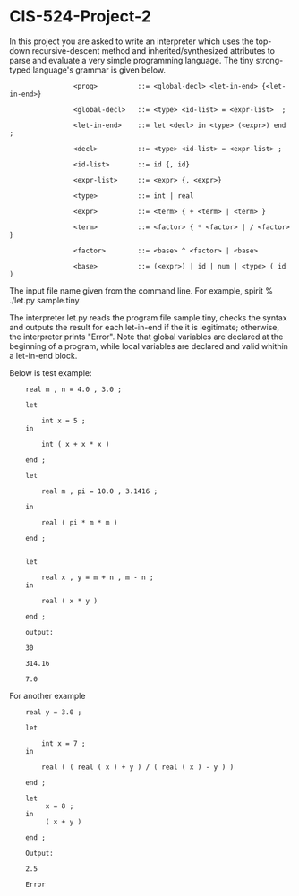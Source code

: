 # CIS-524-Project-2

In this project you are asked to write an interpreter which uses the top-down recursive-descent method and inherited/synthesized attributes to parse and evaluate a very simple programming language. The tiny strong-typed language's grammar is given below.

                    <prog>          ::= <global-decl> <let-in-end> {<let-in-end>}

                    <global-decl>   ::= <type> <id-list> = <expr-list>  ;

                    <let-in-end>    ::= let <decl> in <type> (<expr>) end ;

                    <decl>          ::= <type> <id-list> = <expr-list> ;

                    <id-list>       ::= id {, id}

                    <expr-list>     ::= <expr> {, <expr>}

                    <type>          ::= int | real

                    <expr>          ::= <term> { + <term> | <term> }

                    <term>          ::= <factor> { * <factor> | / <factor> }

                    <factor>        ::= <base> ^ <factor> | <base>

                    <base>          ::= (<expr>) | id | num | <type> ( id )  
        
The input file name given from the command line. For example,
spirit % ./let.py sample.tiny

The interpreter let.py reads the program file sample.tiny, checks the syntax and outputs the result for each let-in-end if the it is legitimate; otherwise, the interpreter prints "Error". Note that global variables are declared at the beginning of a program, while local variables are declared and valid whithin a let-in-end block. 

Below is test example: 

        real m , n = 4.0 , 3.0 ;

        let

            int x = 5 ; 
        in

            int ( x + x * x )

        end ;  

        let 

            real m , pi = 10.0 , 3.1416 ; 

        in 

            real ( pi * m * m )

        end ;   


        let

            real x , y = m + n , m - n ; 
        in

            real ( x * y )

        end ; 

        output:

        30

        314.16

        7.0

For another example

        real y = 3.0 ;

        let

            int x = 7 ; 
        in

            real ( ( real ( x ) + y ) / ( real ( x ) - y ) )

        end ;  

        let 
             x = 8 ; 
        in 
             ( x + y )

        end ;   

        Output:

        2.5

        Error
       	
